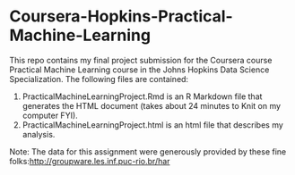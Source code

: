 Coursera-Hopkins-Practical-Machine-Learning
===========================================

This repo contains my final project submission for the Coursera course Practical Machine Learning course in the Johns Hopkins Data Science Specialization.  The following files are contained:

1. PracticalMachineLearningProject.Rmd is an R Markdown file that generates the HTML document (takes about 24 minutes to Knit on my computer FYI).
2. PracticalMachineLearningProject.html is an html file that describes my analysis.


Note: The data for this assignment were generously provided by these fine folks:http://groupware.les.inf.puc-rio.br/har 

